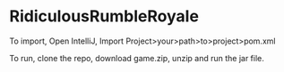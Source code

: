 # RidiculousRumbleRoyale
To import, Open IntelliJ, Import Project>your>path>to>project>pom.xml

To run, clone the repo, download game.zip, unzip and run the jar file.
